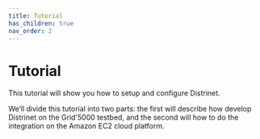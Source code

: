```yaml
---
title: Tutorial
has_children: true
nav_order: 2
---
```


# Tutorial

This tutorial will show you how to setup and configure Distrinet.   

We’ll divide this tutorial into two parts: the first will describe how develop Distrinet on the Grid'5000 testbed, and the second will how to do the integration on the Amazon EC2 cloud platform.
